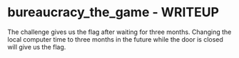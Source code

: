 # bureaucracy_the_game - WRITEUP

The challenge gives us the flag after waiting for three months.
Changing the local computer time to three months in the future while the door is closed will give us the flag.

